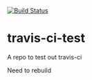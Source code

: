 [![Build Status](https://travis-ci.org/rmacduff/travis-ci-test.svg?branch=master)](https://travis-ci.org/rmacduff/travis-ci-test)

# travis-ci-test

A repo to test out travis-ci

Need to rebuild
